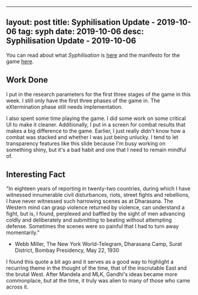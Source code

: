 
---
layout: post
title: Syphilisation Update - 2019-10-06
tag: syph
date: 2019-10-06
desc: Syphilisation Update - 2019-10-06
---


You can read about what *Syphilisation* is [here](/blog/syph/announce) and the manifesto for the game [here](/blog/syph/manifesto).

## Work Done

I put in the research parameters for the first three stages of the game in this week. I still only have the first three phases of the game in. The eXtermination phase still needs implementation.


I also spent some time playing the game. I did some work on some critical UI to make it cleaner. Additionally, I put in a screen for combat results that makes a big difference to the game. Earlier, I just really didn't know how a combat was stacked and whether I was just being unlucky. I tend to let transparency features like this slide because I'm busy working on something shiny, but it's a bad habit and one that I need to remain mindful of.

## Interesting Fact

"In eighteen years of reporting in twenty-two countries, during which I have witnessed innumerable civil disturbances, riots, street fights and rebellions, I have never witnessed such harrowing scenes as at Dharasana. The Western mind can grasp violence returned by violence, can understand a fight, but is, I found, perplexed and baffled by the sight of men advancing coldly and deliberately and submitting to beating without attempting defense. Sometimes the scenes were so painful that I had to turn away momentarily."


- Webb Miller, The New York World-Telegram, Dharasana Camp, Surat District, Bombay Presidency, May 22, 1930


I found this quote a bit ago and it serves as a good way to highlight a recurring theme in the thought of the time, that of the inscrutable East and the brutal West. After Mandela and MLK, Gandhi's ideas became more commonplace, but at the time, it truly was alien to many of those who came across it.

